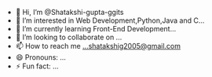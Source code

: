 - 👋 Hi, I’m @Shatakshi-gupta-ggits
- 👀 I’m interested in Web Development,Python,Java and C...
- 🌱 I’m currently learning Front-End Development...
- 💞️ I’m looking to collaborate on ...
- 📫 How to reach me ...shatakshig2005@gmail.com
- 😄 Pronouns: ...
- ⚡ Fun fact: ...

<!---
Shatakshi-gupta-ggits/Shatakshi-gupta-ggits is a ✨ special ✨ repository because its `README.md` (this file) appears on your GitHub profile.
You can click the Preview link to take a look at your changes.
--->
